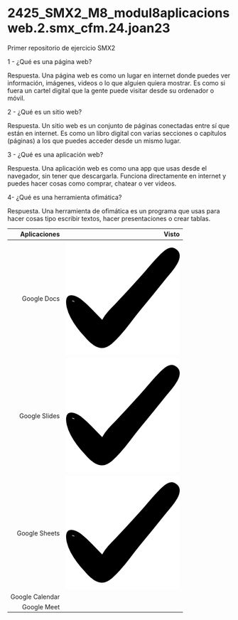 # 2425_SMX2_M8_modul8aplicacionsweb.2.smx_cfm.24.joan23
Primer repositorio de ejercicio SMX2

1 - ¿Qué es una página web?

Respuesta.
Una página web es como un lugar en internet donde puedes ver información, imágenes, videos o lo que alguien quiera mostrar. Es como si fuera un cartel digital que la gente puede visitar desde su ordenador o móvil.


2 - ¿Qué es un sitio web?

Respuesta.
Un sitio web es un conjunto de páginas conectadas entre sí que están en internet. Es como un libro digital con varias secciones o capítulos (páginas) a los que puedes acceder desde un mismo lugar.

3 - ¿Qué es una aplicación web?

Respuesta.
Una aplicación web es como una app que usas desde el navegador, sin tener que descargarla. Funciona directamente en internet y puedes hacer cosas como comprar, chatear o ver videos.


4- ¿Qué es una herramienta ofimática?

Respuesta.
Una herramienta de ofimática es un programa que usas para hacer cosas tipo escribir textos, hacer presentaciones o crear tablas.

|Aplicaciones| Visto|
|---------------:|--------------:|
|Google Docs|![ttik](https://github.com/NilOrtega/2425_SMX2_M8_modul8aplicacionsweb.2.smx_cfm.24.joan23/blob/main/ttik.png)|                                                                         
|Google Slides|![ttik](https://github.com/NilOrtega/2425_SMX2_M8_modul8aplicacionsweb.2.smx_cfm.24.joan23/blob/main/ttik.png)|
|Google Sheets|![ttik](https://github.com/NilOrtega/2425_SMX2_M8_modul8aplicacionsweb.2.smx_cfm.24.joan23/blob/main/ttik.png)|
|Google Calendar|
|Google Meet|

